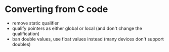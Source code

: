 # Converting from C code #

  * remove static qualifier
  * qualify pointers as either global or local (and don't change the qualification)
  * ban double values, use float values instead (many devices don't support doubles)
